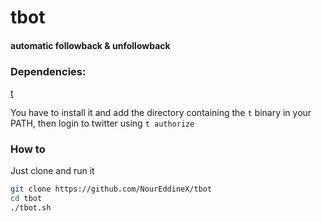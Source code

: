 # tbot
#### automatic followback & unfollowback
### Dependencies:
[t](https://github.com/sferik/t)

You have to install it and add the directory containing the `t` binary in your PATH, then login to twitter using `t authorize`

### How to

Just clone and run it

```bash
git clone https://github.com/NourEddineX/tbot
cd tbot
./tbot.sh
```
